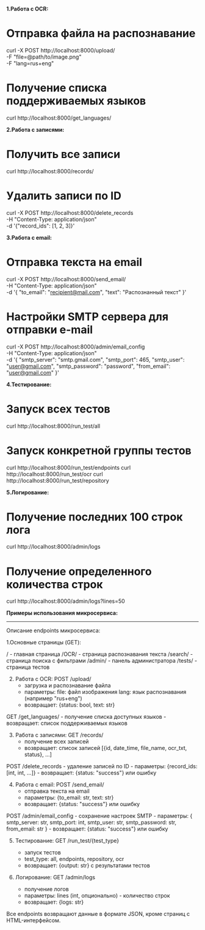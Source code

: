 **1.Работа с OCR:**
# Отправка файла на распознавание
curl -X POST http://localhost:8000/upload/ \
  -F "file=@path/to/image.png" \
  -F "lang=rus+eng"

# Получение списка поддерживаемых языков
curl http://localhost:8000/get_languages/

**2.Работа с записями:**
# Получить все записи
curl http://localhost:8000/records/

# Удалить записи по ID
curl -X POST http://localhost:8000/delete_records \
  -H "Content-Type: application/json" \
  -d '{"record_ids": [1, 2, 3]}'

**3.Работа с email:**
# Отправка текста на email
curl -X POST http://localhost:8000/send_email/ \
  -H "Content-Type: application/json" \
  -d '{
    "to_email": "recipient@mail.com",
    "text": "Распознанный текст"
  }'

# Настройки SMTP сервера для отправки e-mail
curl -X POST http://localhost:8000/admin/email_config \
  -H "Content-Type: application/json" \
  -d '{
    "smtp_server": "smtp.gmail.com",
    "smtp_port": 465,
    "smtp_user": "user@gmail.com",
    "smtp_password": "password",
    "from_email": "user@gmail.com"
  }'


**4.Тестирование:**
# Запуск всех тестов
curl http://localhost:8000/run_test/all

# Запуск конкретной группы тестов
curl http://localhost:8000/run_test/endpoints
curl http://localhost:8000/run_test/ocr
curl http://localhost:8000/run_test/repository

**5.Логирование:**
# Получение последних 100 строк лога
curl http://localhost:8000/admin/logs

# Получение определенного количества строк
curl http://localhost:8000/admin/logs?lines=50

**Примеры использования микросервиса:**

_______________________________________
Описание endpoints микросервиса:

1.Основные страницы (GET):

  /                   - главная страница
  /OCR/               - страница распознавания текста
  /search/            - страница поиска с фильтрами
  /admin/             - панель администратора
  /tests/             - страница тестов

2. Работа с OCR:
  POST /upload/
      - загрузка и распознавание файла
      - параметры: 
          file: файл изображения
          lang: язык распознавания (например "rus+eng")
      - возвращает: {status: bool, text: str}

  GET /get_languages/
    - получение списка доступных языков
    - возвращает: список поддерживаемых языков

3. Работа с записями:
  GET /records/
      - получение всех записей
      - возвращает: список записей [{id, date_time, file_name, ocr_txt, status}, ...]

  POST /delete_records
      - удаление записей по ID
      - параметры: {record_ids: [int, int, ...]}
      - возвращает: {status: "success"} или ошибку

4. Работа с email:
  POST /send_email/
      - отправка текста на email
      - параметры: {to_email: str, text: str}
      - возвращает: {status: "success"} или ошибку

  POST /admin/email_config
    - сохранение настроек SMTP
    - параметры: {
        smtp_server: str,
        smtp_port: int,
        smtp_user: str,
        smtp_password: str,
        from_email: str
    }
    - возвращает: {status: "success"} или ошибку

5. Тестирование:
  GET /run_test/{test_type}
      - запуск тестов
      - test_type: all, endpoints, repository, ocr
      - возвращает: {output: str} с результатами тестов

6. Логирование:
  GET /admin/logs
      - получение логов
      - параметры: lines (int, опционально) - количество строк
      - возвращает: {logs: str}
      
Все endpoints возвращают данные в формате JSON, кроме страниц с HTML-интерфейсом.
